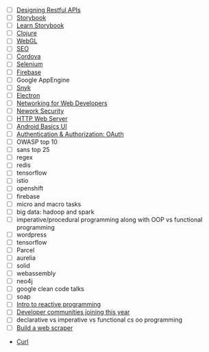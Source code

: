 * [ ] [Designing Restful APIs](https://www.udacity.com/course/designing-restful-apis--ud388)
* [ ] [Storybook](https://storybook.js.org/)
* [ ] [Learn Storybook](https://www.learnstorybook.com/?utm_source=stateofjs2018&utm_campaign=stateofjs2018&utm_content=textlink)
* [ ] [Clojure](https://clojurescript.org/)
* [ ] [WebGL](https://developer.mozilla.org/en-US/docs/Web/API/WebGL_API/Tutorial)
* [ ] [SEO](https://frontendmasters.com/books/front-end-handbook/2018/learning/seo.html)
* [ ] [Cordova](https://cordova.apache.org/)
* [ ] [Selenium](https://www.seleniumhq.org/)
* [ ] [Firebase](https://firebase.google.com/)
* [ ] Google AppEngine
* [ ] [Snyk](https://snyk.io/)
* [ ] [Electron](https://electronjs.org/)
* [ ] [Networking for Web Developers](https://www.udacity.com/course/networking-for-web-developers--ud256)
* [ ] [Nework Security](https://www.udacity.com/course/network-security--ud199)
* [ ] [HTTP Web Server](https://www.udacity.com/course/http-web-servers--ud303)
* [ ] [Android Basics UI](https://www.udacity.com/course/android-basics-user-interface--ud834)
* [ ] [Authentication & Authorization: OAuth](https://www.udacity.com/course/authentication-authorization-oauth--ud330)
* [ ] OWASP top 10
* [ ] sans top 25
* [ ] regex
* [ ] redis
* [ ] tensorflow
* [ ] istio
* [ ] openshift
* [ ] firebase
* [ ] micro and macro tasks
* [ ] big data: hadoop and spark
* [ ] imperative/procedural programming along with OOP vs functional programming
* [ ] wordpress
* [ ] tensorflow
* [ ] Parcel
* [ ] aurelia
* [ ] solid
* [ ] webassembly
* [ ] neo4j
* [ ] google clean code talks
* [ ] soap
* [ ] [Intro to reactive programming](https://gist.github.com/staltz/868e7e9bc2a7b8c1f754)
* [ ] [Developer communities joining this year](https://hackernoon.com/20-developer-communities-worth-joining-this-year-2m2bi3wdp?source=rss)
* [ ] declarative vs imperative vs functional cs oo programming
* [ ] [Build a web scraper](https://hackernoon.com/building-a-web-scraper-from-start-to-finish-bb6b95388184)
* [Curl](https://curl.haxx.se/book.html)

